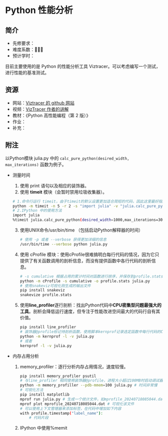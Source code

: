 # Python 性能分析

## 简介

- 先修要求：
- 难度系数：🌟🌟🌟
- 预计学时：

目前主要使用的是 Python 的性能分析工具 Viztracer。可以考虑编写一个测试，进行性能的基准测试。

## 资源

- 网站：[Viztracer 的 github 网站](https://github.com/gaogaotiantian/viztracer/tree/master)
- 视频：[VizTracer 作者的讲解](https://www.bilibili.com/video/BV1d34y1C78W?p=1&vd_source=1bcb5908804c91c0b3861acbd9aab0f8)
- 教材：《Python 高性能编程（第 2 版）》
- 作业：
- 补充：

## 附注

以Python模块 julia.py 中的 `calc_pure_python(desired_width, max_iterations)` 函数为例子。

- 测量时间

  1. 使用 print 语句以及相应的装饰器。
  2. 使用 **timeit** 模块（会暂时禁用垃圾收集器）。

  ```bash
  # 1.命令行运行 timeit，由于timeit的默认设置更加适合简短的代码，因此这里最好指定循环测试（-n）和重复次数（-r），同时使用（-v）显示每次重复中所有循环的累计时间，使用（-s）导入模块。
  python -m timeit -n 5 -r 2 -s "import julia" -v "julia.calc_pure_python(desired_width=1000, max_iterations=300)"
  # 2.IPython 中的使用方法
  import julia
  %timeit julia.calc_pure_python(desired_width=1000,max_iterations=300)
  ```

  3. 使用UNIX命令/usr/bin/time （包括启动Python解释器的时间）

     ```bash
     # 使用 -p 或者 --verbose 获得更加详细的信息
     /usr/bin/time --verbose python julia.py
     ```

  4. 使用 cProfile 模块：使用cProfile很难搞明白每行代码的情况，因为它只提供了有关函数调用的剖析信息，而没有提供函数中各行代码的剖析信息。

     ```bash
     # -s cumulative 根据占用的累计时间对函数进行排序，并保存到profile.stats中
     python -m cProfile -s cumulative -o profile.stats julia.py
     # 使用snakeviz可视化刚生成的输出文件
     pip install snakeviz
     snakevize profile.stats
     ```

  5. 使用**line_profiler**逐行剖析：找出Python代码中**CPU密集型问题最强大的工具**。剖析会降低运行速度，但专注于性能改进空间最大的代码行自有其价值。

     ```bash
     pip install line_profiler
     # 装饰器@profile标记待剖析函数，使用脚本kernprof记录选定函数中每行代码的CPU时间和其他统计数据，其中-l表示逐行，-v表示提供详细输出，否则输出为一个文件。
     python -m kernprof -l -v julia.py
     # 或者
     kernprof -l -v julia.py
     ```

- 内存占用分析

  1. memory_profiler：逐行分析内存占用情况，速度较慢。

     ```bash
     pip install memory_profiler psutil
     # 与line_profiler 相同使用装饰器@profile，进程大小超过100MB时启动调试器pdb
     python -m memory_profiller --pdb-mmem=100 julia.py # 时间非常慢
     # 可视化方法
     pip install matplotlib
     mprof run julia.py # 生成一个统计文件，如mprofile_20240718085044.dat
     mprof plot mprofile_20240718085044.dat # 可视化该文件
     # 可以使用上下文管理器来添加标签，在代码中增加如下内容
     with profile.timestamp("label_name"):
         # 代码片段
     ```

  2. IPython 中使用%memit

  

